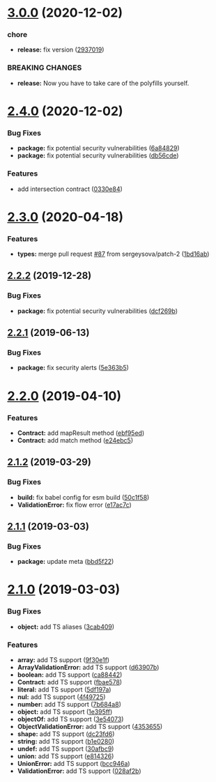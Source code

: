 # [3.0.0](https://github.com/bigslycat/typed-contracts/compare/v2.4.0...v3.0.0) (2020-12-02)


### chore

* **release:** fix version ([2937019](https://github.com/bigslycat/typed-contracts/commit/293701921811eb02ec4f3f37fe993e383352de30))


### BREAKING CHANGES

* **release:** Now you have to take care of the polyfills yourself.

# [2.4.0](https://github.com/bigslycat/typed-contracts/compare/v2.3.0...v2.4.0) (2020-12-02)


### Bug Fixes

* **package:** fix potential security vulnerabilities ([6a84829](https://github.com/bigslycat/typed-contracts/commit/6a84829b91e891a2567991f663cdcea7a6c46fb8))
* **package:** fix potential security vulnerabilities ([db56cde](https://github.com/bigslycat/typed-contracts/commit/db56cde7d9511c79dd06034122f17e660fd24932))


### Features

* add intersection contract ([0330e84](https://github.com/bigslycat/typed-contracts/commit/0330e84394522ccb60a195124949eb6b21898f6d))

# [2.3.0](https://github.com/bigslycat/typed-contracts/compare/v2.2.2...v2.3.0) (2020-04-18)


### Features

* **types:** merge pull request [#87](https://github.com/bigslycat/typed-contracts/issues/87) from sergeysova/patch-2 ([1bd16ab](https://github.com/bigslycat/typed-contracts/commit/1bd16ab26127a8afd0556a24b8a4c74d377bfea3))

## [2.2.2](https://github.com/bigslycat/typed-contracts/compare/v2.2.1...v2.2.2) (2019-12-28)


### Bug Fixes

* **package:** fix potential security vulnerabilities ([dcf269b](https://github.com/bigslycat/typed-contracts/commit/dcf269b162d6dc7b9642926c4b6ecd294f0c58bb))

## [2.2.1](https://github.com/bigslycat/typed-contracts/compare/v2.2.0...v2.2.1) (2019-06-13)


### Bug Fixes

* **package:** fix security alerts ([5e363b5](https://github.com/bigslycat/typed-contracts/commit/5e363b5))

# [2.2.0](https://github.com/bigslycat/typed-contracts/compare/v2.1.2...v2.2.0) (2019-04-10)


### Features

* **Contract:** add mapResult method ([ebf95ed](https://github.com/bigslycat/typed-contracts/commit/ebf95ed))
* **Contract:** add match method ([e24ebc5](https://github.com/bigslycat/typed-contracts/commit/e24ebc5))

## [2.1.2](https://github.com/bigslycat/typed-contracts/compare/v2.1.1...v2.1.2) (2019-03-29)


### Bug Fixes

* **build:** fix babel config for esm build ([50c1f58](https://github.com/bigslycat/typed-contracts/commit/50c1f58))
* **ValidationError:** fix flow error ([e17ac7c](https://github.com/bigslycat/typed-contracts/commit/e17ac7c))

## [2.1.1](https://github.com/bigslycat/typed-contracts/compare/v2.1.0...v2.1.1) (2019-03-03)


### Bug Fixes

* **package:** update meta ([bbd5f22](https://github.com/bigslycat/typed-contracts/commit/bbd5f22))

# [2.1.0](https://github.com/bigslycat/typed-contracts/compare/v2.0.2...v2.1.0) (2019-03-03)


### Bug Fixes

* **object:** add TS aliases ([3cab409](https://github.com/bigslycat/typed-contracts/commit/3cab409))


### Features

* **array:** add TS support ([9f30e1f](https://github.com/bigslycat/typed-contracts/commit/9f30e1f))
* **ArrayValidationError:** add TS support ([d63907b](https://github.com/bigslycat/typed-contracts/commit/d63907b))
* **boolean:** add TS support ([ca88442](https://github.com/bigslycat/typed-contracts/commit/ca88442))
* **Contract:** add TS support ([fbae578](https://github.com/bigslycat/typed-contracts/commit/fbae578))
* **literal:** add TS support ([5df197a](https://github.com/bigslycat/typed-contracts/commit/5df197a))
* **nul:** add TS support ([4f49725](https://github.com/bigslycat/typed-contracts/commit/4f49725))
* **number:** add TS support ([7b684a8](https://github.com/bigslycat/typed-contracts/commit/7b684a8))
* **object:** add TS support ([1e395ff](https://github.com/bigslycat/typed-contracts/commit/1e395ff))
* **objectOf:** add TS support ([3e54073](https://github.com/bigslycat/typed-contracts/commit/3e54073))
* **ObjectValidationError:** add TS support ([4353655](https://github.com/bigslycat/typed-contracts/commit/4353655))
* **shape:** add TS support ([dc23fd6](https://github.com/bigslycat/typed-contracts/commit/dc23fd6))
* **string:** add TS support ([b1e0280](https://github.com/bigslycat/typed-contracts/commit/b1e0280))
* **undef:** add TS support ([30afbc9](https://github.com/bigslycat/typed-contracts/commit/30afbc9))
* **union:** add TS support ([e814326](https://github.com/bigslycat/typed-contracts/commit/e814326))
* **UnionError:** add TS support ([bcc946a](https://github.com/bigslycat/typed-contracts/commit/bcc946a))
* **ValidationError:** add TS support ([028af2b](https://github.com/bigslycat/typed-contracts/commit/028af2b))

